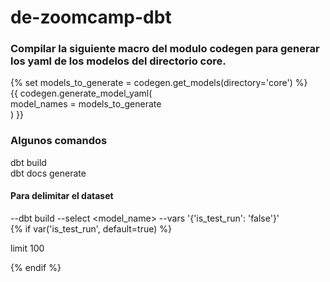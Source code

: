 # de-zoomcamp-dbt

### Compilar la siguiente macro del modulo codegen para generar los yaml de los modelos del directorio core.

{% set models_to_generate = codegen.get_models(directory='core') %}  
{{ codegen.generate_model_yaml(  
    model_names = models_to_generate  
) }}

### Algunos comandos

dbt build  
dbt docs generate

#### Para delimitar el dataset
--dbt build --select <model_name> --vars '{'is_test_run': 'false'}'  
{% if var('is_test_run', default=true) %}

  limit 100

{% endif %}